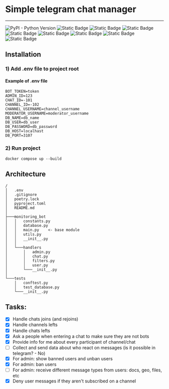 # Simple telegram chat manager
___
![PyPI - Python Version](https://img.shields.io/pypi/pyversions/aiogram)
![Static Badge](https://img.shields.io/badge/poetry-1.7.1-darkblue)
![Static Badge](https://img.shields.io/badge/aiogram-3.3.0-blue)
![Static Badge](https://img.shields.io/badge/asyncpg-0.29.0-orange)
![Static Badge](https://img.shields.io/badge/sqlalchemy-2.0.25-red)
![Static Badge](https://img.shields.io/badge/pydantic-2.5.3-white)
![Static Badge](https://img.shields.io/badge/pytest-7.0.0-yellow)
![Static Badge](https://img.shields.io/badge/loguru-0.7.2-green)
![Static Badge](https://img.shields.io/badge/docker-24.0.7-blue)


## Installation

### 1) Add .env file to project root

#### Example of .env file
```dotenv
BOT_TOKEN=token
ADMIN_ID=123
CHAT_ID=-101
CHANNEL_ID=-102
CHANNEL_USERNAME=channel_username
MODERATOR_USERNAME=moderator_username
DB_NAME=db_name
DB_USER=db_user
DB_PASSWORD=db_password
DB_HOST=localhast
DB_PORT=3107

```

### 2) Run project

```commandline
docker compose up --build
```

## Architecture

```puppet
/
│   .env
│   .gitignore
│   poetry.lock
│   pyproject.toml
│   README.md
│
├───monitoring_bot
│   │   constants.py
│   │   database.py
│   │   main.py    <- base module
│   │   utils.py
│   │   __init__.py
│   │
│   └───handlers
│       │   admin.py
│       │   chat.py
│       │   filters.py
│       │   user.py
│       └───__init__.py
│
└───tests
    │   conftest.py
    │   test_database.py
    └───__init__.py

```

## Tasks:
* [X] Handle chats joins (and rejoins)
* [X] Handle channels lefts
* [X] Handle chats lefts 
* [X] Ask a people when entering a chat to make sure they are not bots 
* [X] Provide info for me about every participant of channel/chat
* [ ] Collect and send data about who react on messages (is it possible in telegram? - No)
* [X] For admin: show banned users and unban users
* [X] For admin: ban users
* [ ] For admin: receive different message types from users: docs, geo, files, etc
* [X] Deny user messages if they aren't subscribed on a channel 
